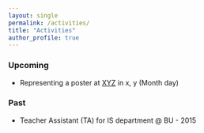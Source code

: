 ```yaml
---
layout: single 
permalink: /activities/
title: "Activities"
author_profile: true
---
```


### Upcoming
- Representing a poster at [XYZ](www.example.com) in x, y (Month day)

### Past
- Teacher Assistant (TA) for IS department  @ BU - 2015





